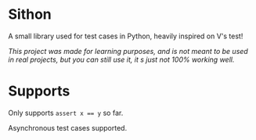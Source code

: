 # Sithon
A small library used for test cases in Python, heavily inspired on V's test!

*This project was made for learning purposes, and is not meant to be used in real projects, but you can still use it, it
s just not 100% working well.*

# Supports
Only supports ``assert x == y`` so far.

Asynchronous test cases supported.